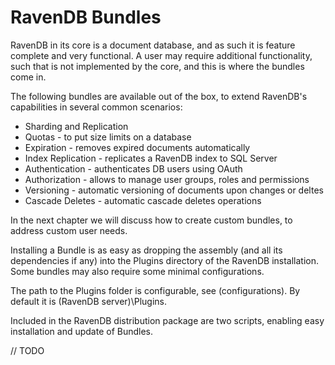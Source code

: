 ﻿# RavenDB Bundles

RavenDB in its core is a document database, and as such it is feature complete and very functional. A user may require additional functionality, such that is not implemented by the core, and this is where the bundles come in.

The following bundles are available out of the box, to extend RavenDB's capabilities in several common scenarios:

* Sharding and Replication
* Quotas - to put size limits on a database
* Expiration - removes expired documents automatically
* Index Replication - replicates a RavenDB index to SQL Server
* Authentication - authenticates DB users using OAuth
* Authorization - allows to manage user groups, roles and permissions
* Versioning - automatic versioning of documents upon changes or deltes
* Cascade Deletes - automatic cascade deletes operations

In the next chapter we will discuss how to create custom bundles, to address custom user needs.

Installing a Bundle is as easy as dropping the assembly (and all its dependencies if any) into the Plugins directory of the RavenDB installation. Some bundles may also require some minimal configurations.

The path to the Plugins folder is configurable, see (configurations). By default it is (RavenDB server)\Plugins.

Included in the RavenDB distribution package are two scripts, enabling easy installation and update of Bundles.

// TODO